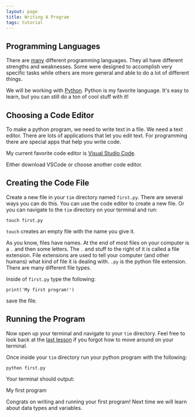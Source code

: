 ```yaml
---
layout: page
title: Writing A Program
tags: tutorial
---
```


## Programming Languages

There are [many](https://en.wikipedia.org/wiki/List_of_programming_languages) different programming languages. They all have different strengths and weaknesses. Some were designed to accomplish very specific tasks while others are more general and able to do a lot of different things.

We will be working with [Python](https://www.python.org/). Python is my favorite language. It's easy to learn, but you can still do a ton of cool stuff with it!

## Choosing a Code Editor

To make a python program, we need to write text in a file. We need a text editor. There are lots of applications that let you edit text. For programming there are special apps that help you write code.

My current favorite code editor is [Visual Studio Code](https://code.visualstudio.com/).

Either download VSCode or choose another code editor.

## Creating the Code File

Create a new file in your `tim` directory named `first.py`. There are several ways you can do this. You can use the code editor to create a new file. Or you can navigate to the `tim` directory on your terminal and run:

```
touch first.py
```

`touch` creates an empty file with the name you give it.

As you know, files have names. At the end of most files on your computer is a `.` and then some letters. The `.` and stuff to the right of it is called a file extension. File extensions are used to tell your computer (and other humans) what kind of file it is dealing with. `.py` is the python file extension. There are many different file types.

Inside of `first.py` type the following:

```
print('My first program!')
```

save the file.

## Running the Program

Now open up your terminal and navigate to your `tim` directory. Feel free to look back at the [last lesson](../commandLineBasics) if you forgot how to move around on your terminal.

Once inside your `tim` directory run your python program with the following:

```
python first.py
```

Your terminal should output:

My first program

Congrats on writing and running your first program! Next time we will learn about data types and variables.